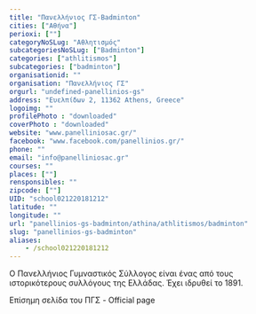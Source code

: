 ```yaml
---
title: "Πανελλήνιος ΓΣ-Badminton"
cities: ["Αθήνα"]
perioxi: [""]
categoryNoSLug: "Αθλητισμός"
subcategoriesNoSLug: ["Badminton"]
categories: ["athlitismos"]
subcategories: ["badminton"]
organisationid: ""
organisation: "Πανελλήνιος ΓΣ"
orgurl: "undefined-panellinios-gs"
address: "Ευελπίδων 2, 11362 Athens, Greece"
logoimg: ""
profilePhoto : "downloaded"
coverPhoto : "downloaded"
website: "www.panelliniosac.gr/"
facebook: "www.facebook.com/panellinios.gr/"
phone: ""
email: "info@panelliniosac.gr"
courses: ""
places: [""]
rensponsibles: ""
zipcode: [""]
UID: "school021220181212"
latitude: ""
longitude: ""
url: "panellinios-gs-badminton/athina/athlitismos/badminton"
slug: "panellinios-gs-badminton"
aliases:
    - /school021220181212
---
```



Ο Πανελλήνιος Γυμναστικός Σύλλογος είναι ένας από τους ιστορικότερους συλλόγους της Ελλάδας. Έχει ιδρυθεί το 1891.

Επίσημη σελίδα του ΠΓΣ - Official page
